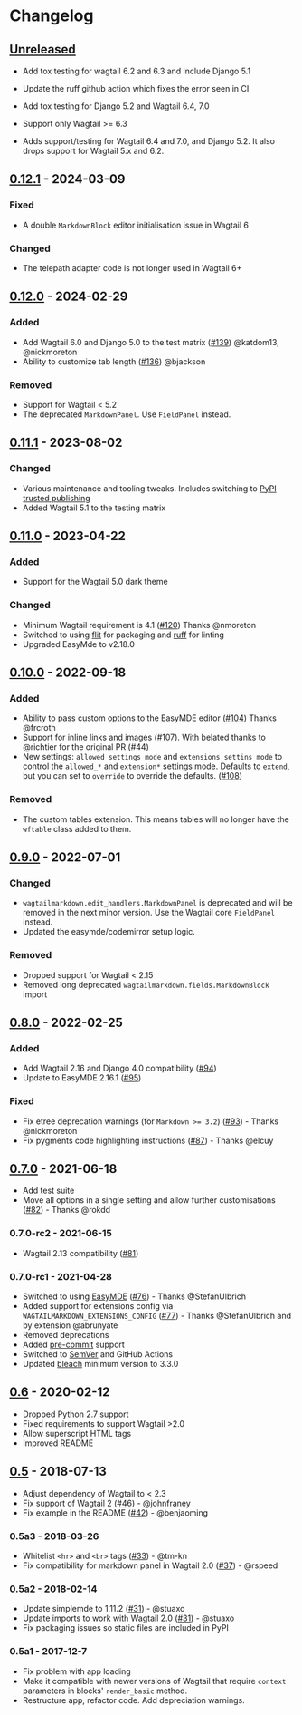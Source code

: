 # Changelog

## [Unreleased]

- Add tox testing for wagtail 6.2 and 6.3 and include Django 5.1
- Update the ruff github action which fixes the error seen in CI
- Add tox testing for Django 5.2 and Wagtail 6.4, 7.0
- Support only Wagtail >= 6.3

- Adds support/testing for Wagtail 6.4 and 7.0, and Django 5.2. It also drops support for Wagtail 5.x and 6.2.

## [0.12.1] - 2024-03-09

### Fixed

- A double `MarkdownBlock` editor initialisation issue in Wagtail 6

### Changed

- The telepath adapter code is not longer used in Wagtail 6+

## [0.12.0] - 2024-02-29

### Added

- Add Wagtail 6.0 and Django 5.0 to the test matrix ([#139](https://github.com/torchbox/wagtail-markdown/pull/139)) @katdom13, @nickmoreton
- Ability to customize tab length ([#136](https://github.com/torchbox/wagtail-markdown/pull/)) @bjackson

### Removed

- Support for Wagtail < 5.2
- The deprecated `MarkdownPanel`. Use `FieldPanel` instead.

## [0.11.1] - 2023-08-02

### Changed

- Various maintenance and tooling tweaks. Includes switching to [PyPI trusted publishing](https://docs.pypi.org/trusted-publishers/using-a-publisher/)
- Added Wagtail 5.1 to the testing matrix

## [0.11.0] - 2023-04-22

### Added

- Support for the Wagtail 5.0 dark theme

### Changed

- Minimum Wagtail requirement is 4.1 ([#120](https://github.com/torchbox/wagtail-markdown/pull/120)) Thanks @nmoreton
- Switched to using [flit](https://flit.pypa.io/en/latest/) for packaging and [ruff](https://beta.ruff.rs/docs/) for linting
- Upgraded EasyMde to v2.18.0

## [0.10.0] - 2022-09-18

### Added

- Ability to pass custom options to the EasyMDE editor ([#104](https://github.com/torchbox/wagtail-markdown/pull/104)) Thanks @frcroth
- Support for inline links and images ([#107](https://github.com/torchbox/wagtail-markdown/pull/107)). With belated thanks to @richtier for the original PR (#44)
- New settings: `allowed_settings_mode` and `extensions_settins_mode` to control the `allowed_*` and `extension*` settings mode.
  Defaults to `extend`, but you can set to `override` to override the defaults. ([#108](https://github.com/torchbox/wagtail-markdown/pull/108))

### Removed

- The custom tables extension. This means tables will no longer have the `wftable` class added to them.

## [0.9.0] - 2022-07-01

### Changed

- `wagtailmarkdown.edit_handlers.MarkdownPanel` is deprecated and will be removed in the next minor version.
  Use the Wagtail core `FieldPanel` instead.
- Updated the easymde/codemirror setup logic.

### Removed

- Dropped support for Wagtail < 2.15
- Removed long deprecated `wagtailmarkdown.fields.MarkdownBlock` import

## [0.8.0] - 2022-02-25

### Added
- Add Wagtail 2.16 and Django 4.0 compatibility ([#94](https://github.com/torchbox/wagtail-markdown/pull/94))
- Update to EasyMDE 2.16.1 ([#95](https://github.com/torchbox/wagtail-markdown/pull/95))

### Fixed
- Fix etree deprecation warnings (for `Markdown >= 3.2`) ([#93](https://github.com/torchbox/wagtail-markdown/pull/93)) - Thanks @nickmoreton
- Fix pygments code highlighting instructions ([#87](https://github.com/torchbox/wagtail-markdown/pull/87)) - Thanks @elcuy

## [0.7.0] - 2021-06-18

- Add test suite
- Move all options in a single setting and allow further customisations ([#82](https://github.com/torchbox/wagtail-markdown/pull/82)) - Thanks @rokdd

### 0.7.0-rc2 - 2021-06-15

- Wagtail 2.13 compatibility ([#81](https://github.com/torchbox/wagtail-markdown/pull/81))

### 0.7.0-rc1 - 2021-04-28

- Switched to using [EasyMDE](https://github.com/Ionaru/easy-markdown-editor) ([#76](https://github.com/torchbox/wagtail-markdown/pull/76)) - Thanks @StefanUlbrich
- Added support for extensions config via `WAGTAILMARKDOWN_EXTENSIONS_CONFIG` ([#77](https://github.com/torchbox/wagtail-markdown/pull/77)) - Thanks @StefanUlbrich and by extension @abrunyate
- Removed deprecations
- Added [pre-commit](https://pre-commit.com/) support
- Switched to [SemVer](https://semver.org/) and GitHub Actions
- Updated [bleach](https://github.com/mozilla/bleach) minimum version to 3.3.0

## [0.6] - 2020-02-12

- Dropped Python 2.7 support
- Fixed requirements to support Wagtail >2.0
- Allow superscript HTML tags
- Improved README

## [0.5] - 2018-07-13

- Adjust dependency of Wagtail to < 2.3
- Fix support of Wagtail 2 ([#46](https://github.com/torchbox/wagtail-markdown/pull/46)) - @johnfraney
- Fix example in the README ([#42](https://github.com/torchbox/wagtail-markdown/pull/42)) - @benjaoming

### 0.5a3 - 2018-03-26

- Whitelist `<hr>` and `<br>` tags ([#33](https://github.com/torchbox/wagtail-markdown/pull/33)) - @tm-kn
- Fix compatibility for markdown panel in Wagtail 2.0 ([#37](https://github.com/torchbox/wagtail-markdown/pull/37)) - @rspeed

### 0.5a2 - 2018-02-14

- Update simplemde to 1.11.2 ([#31](https://github.com/torchbox/wagtail-markdown/pull/31)) - @stuaxo
- Update imports to work with Wagtail 2.0 ([#31](https://github.com/torchbox/wagtail-markdown/pull/31)) - @stuaxo
- Fix packaging issues so static files are included in PyPI

### 0.5a1 - 2017-12-7

- Fix problem with app loading
- Make it compatible with newer versions of Wagtail that require `context` parameters in blocks' `render_basic` method.
- Restructure app, refactor code. Add depreciation warnings.


[unreleased]: https://github.com/torchbox/wagtail-markdown/compare/v0.12.1...HEAD
[0.12.1]: https://github.com/torchbox/wagtail-markdown/compare/v0.12.0...v0.12.1
[0.12.0]: https://github.com/torchbox/wagtail-markdown/compare/v0.11.0...v0.12.0
[0.11.1]: https://github.com/torchbox/wagtail-markdown/compare/v0.11.0...v0.11.1
[0.11.0]: https://github.com/torchbox/wagtail-markdown/compare/v0.10.0...v0.11.0
[0.10.0]: https://github.com/torchbox/wagtail-markdown/compare/v0.9.0...v0.10.0
[0.9.0]: https://github.com/torchbox/wagtail-markdown/compare/0.8.0...v0.9.0
[0.8.0]: https://github.com/torchbox/wagtail-markdown/compare/0.7.0...0.8.0
[0.7.0]: https://github.com/torchbox/wagtail-markdown/compare/0.6...0.7.0
[0.6]: https://github.com/torchbox/wagtail-markdown/compare/0.5...0.6
[0.5]: https://github.com/torchbox/wagtail-markdown/compare/038a0e5...0.5

